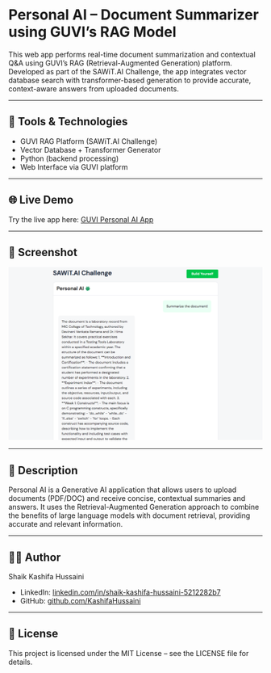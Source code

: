 # Personal AI – Document Summarizer using GUVI’s RAG Model

This web app performs real-time document summarization and contextual Q&A using GUVI’s RAG (Retrieval-Augmented Generation) platform. Developed as part of the SAWiT.AI Challenge, the app integrates vector database search with transformer-based generation to provide accurate, context-aware answers from uploaded documents.

---

## 🔧 Tools & Technologies

- GUVI RAG Platform (SAWiT.AI Challenge)  
- Vector Database + Transformer Generator  
- Python (backend processing)  
- Web Interface via GUVI platform

---

## 🌐 Live Demo

Try the live app here: [GUVI Personal AI App](https://www.guvi.in/rag/fa6b3745-7d36-45ed-acf2-e52cf1cd4dcd/)

---

## 📸 Screenshot

![Personal AI Screenshot](Personal_AI.png)



---

## 🧠 Description

Personal AI is a Generative AI application that allows users to upload documents (PDF/DOC) and receive concise, contextual summaries and answers. It uses the Retrieval-Augmented Generation approach to combine the benefits of large language models with document retrieval, providing accurate and relevant information.

---

## 👩‍💻 Author

Shaik Kashifa Hussaini  
- LinkedIn: [linkedin.com/in/shaik-kashifa-hussaini-5212282b7](https://www.linkedin.com/in/shaik-kashifa-hussaini-5212282b7)  
- GitHub: [github.com/KashifaHussaini](https://github.com/KashifaHussaini)

---

## 📜 License

This project is licensed under the MIT License – see the LICENSE file for details.
